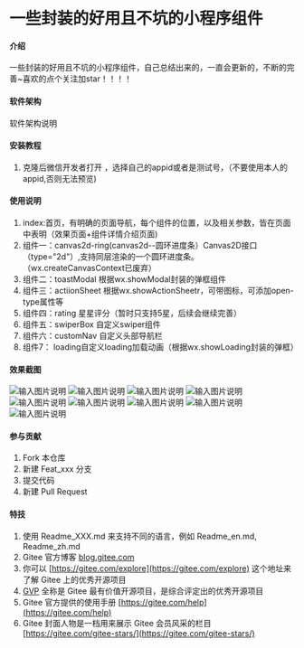 # 一些封装的好用且不坑的小程序组件

#### 介绍
一些封装的好用且不坑的小程序组件，自己总结出来的，一直会更新的，不断的完善~喜欢的点个关注加star！！！！

#### 软件架构
软件架构说明


#### 安装教程

1.  克隆后微信开发者打开 ，选择自己的appid或者是测试号，（不要使用本人的appid,否则无法预览)

#### 使用说明

1.  index:首页，有明确的页面导航，每个组件的位置，以及相关参数，皆在页面中表明（效果页面+组件详情介绍页面)
2.  组件一：canvas2d-ring(canvas2d--圆环进度条）Canvas2D接口（type="2d"）,支持同层渲染的一个圆环进度条。（wx.createCanvasContext已废弃）
3.  组件二：toastModal 根据wx.showModal封装的弹框组件
3.  组件三：actiionSheet 根据wx.showActionSheetr，可带图标，可添加open-type属性等
4.  组件四：rating 星星评分（暂时只支持5星，后续会继续完善）
5.  组件五：swiperBox 自定义swiper组件
6.  组件六：customNav 自定义头部导航栏
7.  组件7： loading自定义loading加载动画（根据wx.showLoading封装的弹框）


#### 效果截图
![输入图片说明](https://images.gitee.com/uploads/images/2021/0818/142518_50f3af98_8576727.png "屏幕截图.png")
![输入图片说明](https://images.gitee.com/uploads/images/2021/0818/142602_d2417873_8576727.png "屏幕截图.png")
![输入图片说明](https://images.gitee.com/uploads/images/2021/0821/000421_b5321f2e_8576727.png "屏幕截图.png")
![输入图片说明](https://images.gitee.com/uploads/images/2021/0821/000721_3cc974e8_8576727.png "屏幕截图.png")
![输入图片说明](https://images.gitee.com/uploads/images/2021/0822/032114_e0e9f78c_8576727.png "屏幕截图.png")
![输入图片说明](https://images.gitee.com/uploads/images/2021/0822/032158_a137dde7_8576727.png "屏幕截图.png")
![输入图片说明](https://images.gitee.com/uploads/images/2021/0824/005849_e8665e6d_8576727.png "屏幕截图.png")
![输入图片说明](https://images.gitee.com/uploads/images/2021/0825/002257_f792ac4b_8576727.png "屏幕截图.png")
![输入图片说明](https://images.gitee.com/uploads/images/2021/0831/101946_1e14190f_8576727.png "屏幕截图.png")

#### 参与贡献

1.  Fork 本仓库
2.  新建 Feat_xxx 分支
3.  提交代码
4.  新建 Pull Request


#### 特技

1.  使用 Readme\_XXX.md 来支持不同的语言，例如 Readme\_en.md, Readme\_zh.md
2.  Gitee 官方博客 [blog.gitee.com](https://blog.gitee.com)
3.  你可以 [https://gitee.com/explore](https://gitee.com/explore) 这个地址来了解 Gitee 上的优秀开源项目
4.  [GVP](https://gitee.com/gvp) 全称是 Gitee 最有价值开源项目，是综合评定出的优秀开源项目
5.  Gitee 官方提供的使用手册 [https://gitee.com/help](https://gitee.com/help)
6.  Gitee 封面人物是一档用来展示 Gitee 会员风采的栏目 [https://gitee.com/gitee-stars/](https://gitee.com/gitee-stars/)
